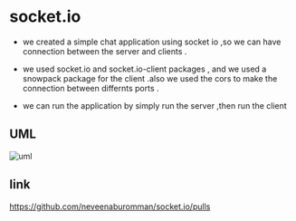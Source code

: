 # socket.io

- we created a simple chat application using socket io ,so we can have  connection between the server and clients .

- we used socket.io and socket.io-client packages , and we used a snowpack package for the client .also we used the cors to make the connection between differnts ports .

- we can run the application by simply run the server ,then run the client 

## UML
![uml](https://user-images.githubusercontent.com/90922969/160303877-98d3b164-98c9-45ae-9d53-14bd0745a273.png)

## link
https://github.com/neveenaburomman/socket.io/pulls


